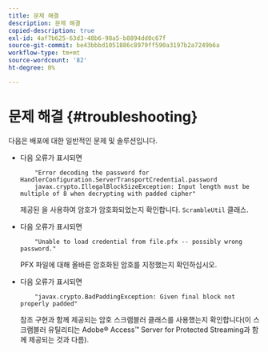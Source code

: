 ```yaml
---
title: 문제 해결
description: 문제 해결
copied-description: true
exl-id: 4af7b625-63d3-48b6-98a5-b8894dd0c67f
source-git-commit: be43bbbd1051886c8979ff590a3197b2a7249b6a
workflow-type: tm+mt
source-wordcount: '82'
ht-degree: 0%

---
```


# 문제 해결 {#troubleshooting}

다음은 배포에 대한 일반적인 문제 및 솔루션입니다.

* 다음 오류가 표시되면

   ```
       "Error decoding the password for HandlerConfiguration.ServerTransportCredential.password  
       javax.crypto.IllegalBlockSizeException: Input length must be multiple of 8 when decrypting with padded cipher"
   ```

   제공된 을 사용하여 암호가 암호화되었는지 확인합니다. `ScrambleUtil` 클래스.

* 다음 오류가 표시되면

   ```
       "Unable to load credential from file.pfx -- possibly wrong password."
   ```

   PFX 파일에 대해 올바른 암호화된 암호를 지정했는지 확인하십시오.

* 다음 오류가 표시되면

   ```
       "javax.crypto.BadPaddingException: Given final block not properly padded"
   ```

   참조 구현과 함께 제공되는 암호 스크램블러 클래스를 사용했는지 확인합니다(이 스크램블러 유틸리티는 Adobe® Access™ Server for Protected Streaming과 함께 제공되는 것과 다름).
